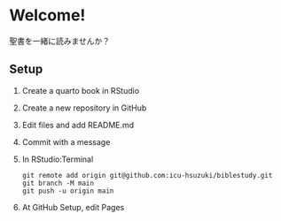 # Welcome!

聖書を一緒に読みませんか？

## Setup

1.  Create a quarto book in RStudio

2.  Create a new repository in GitHub

3.  Edit files and add README.md

4.  Commit with a message

5.  In RStudio:Terminal

    ```         
    git remote add origin git@github.com:icu-hsuzuki/biblestudy.git
    git branch -M main
    git push -u origin main
    ```

6.  At GitHub Setup, edit Pages
